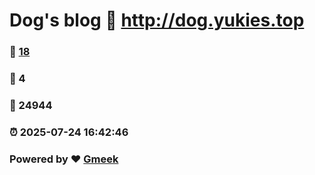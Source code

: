 # Dog's blog :link: http://dog.yukies.top 
### :page_facing_up: [18](http://dog.yukies.top/tag.html) 
### :speech_balloon: 4 
### :hibiscus: 24944 
### :alarm_clock: 2025-07-24 16:42:46 
### Powered by :heart: [Gmeek](https://github.com/Meekdai/Gmeek)
